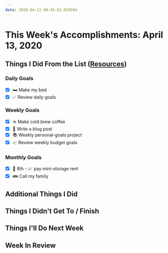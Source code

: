 ```yaml
---
date: 2020-04-13 00:45:01.029504
---
```


# This Week's Accomplishments: April 13, 2020

## Things I Did From the List ([Resources](resources.md))

### Daily Goals

- [x] :bed: Make my bed
- [x] :white_check_mark: Review daily goals

### Weekly Goals

- [x] :coffee: Make cold brew coffee
- [x] :pencil: Write a blog post
- [x] :books: Weekly personal-goals project
- [x] :chart_with_upwards_trend: Review weekly budget goals

### Monthly Goals

- [x] :calendar: 6th - :chart_with_upwards_trend: pay mini-storage rent
- [x] :family: Call my family

## Additional Things I Did

## Things I Didn't Get To / Finish

## Things I'll Do Next Week

## Week In Review

